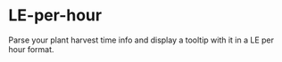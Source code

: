 # LE-per-hour
Parse your plant harvest time info and display a tooltip with it in a LE per hour format.
